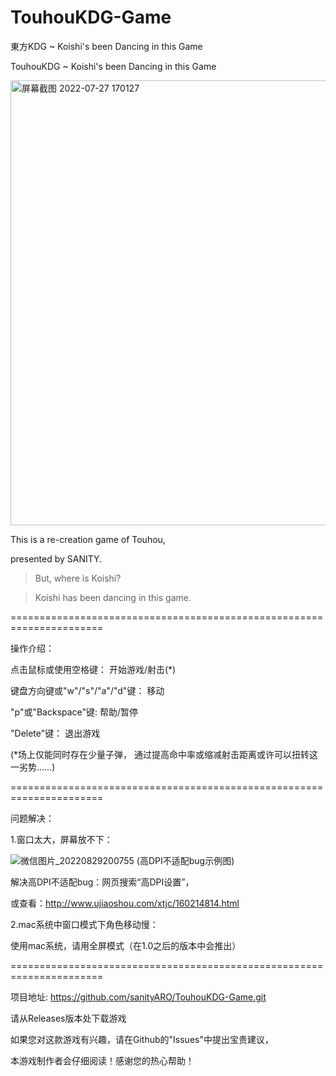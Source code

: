 # TouhouKDG-Game
東方KDG ~ Koishi's been Dancing in this Game

TouhouKDG ~ Koishi's been Dancing in this Game

<img width="712" alt="屏幕截图 2022-07-27 170127" src="https://user-images.githubusercontent.com/106137106/181207519-58ebf1c3-79fa-42e2-b1ca-8c02a03b6a2e.png">

This is a re-creation game of Touhou,

presented by SANITY.

>But, where is Koishi?

>Koishi has been dancing in this game.

======================================================================

操作介绍：

点击鼠标或使用空格键：                      开始游戏/射击(*)

键盘方向键或"w"/"s"/"a"/"d"键：        移动

"p"或"Backspace"键:                             帮助/暂停

"Delete"键：                                       退出游戏

(*场上仅能同时存在少量子弹，
	通过提高命中率或缩减射击距离或许可以扭转这一劣势……)

======================================================================

问题解决：

1.窗口太大，屏幕放不下：

![微信图片_20220829200755](https://user-images.githubusercontent.com/106137106/187197992-c9dfa970-6beb-43d9-9d7f-95d527b8502d.png)
(高DPI不适配bug示例图)

解决高DPI不适配bug：网页搜索“高DPI设置”，

或查看：http://www.ujiaoshou.com/xtjc/160214814.html

2.mac系统中窗口模式下角色移动慢：

使用mac系统，请用全屏模式（在1.0之后的版本中会推出）

======================================================================

项目地址: https://github.com/sanityARO/TouhouKDG-Game.git

请从Releases版本处下载游戏

如果您对这款游戏有兴趣，请在Github的"Issues"中提出宝贵建议，

本游戏制作者会仔细阅读！感谢您的热心帮助！
